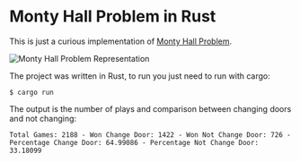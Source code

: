 # Monty Hall Problem in Rust

This is just a curious implementation of [Monty Hall Problem](https://en.wikipedia.org/wiki/Monty_Hall_problem).

![Monty Hall Problem Representation](https://upload.wikimedia.org/wikipedia/commons/3/3f/Monty_open_door.svg)

The project was written in Rust, to run you just need to run with cargo:

```
$ cargo run
```

The output is the number of plays and comparison between changing doors and not changing:

```
Total Games: 2188 - Won Change Door: 1422 - Won Not Change Door: 726 - Percentage Change Door: 64.99086 - Percentage Not Change Door: 33.18099
```

